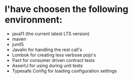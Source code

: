 # I'have choosen the following environment:
- java11 (the current latest LTS version)
- maven
- junit5
- Javalin for handling the rest call's
- Lombok for creating less verbose pojo's
- Pact for consumer driven contract tests
- AssertJ for using during unit tests
- Typesafe Config for loading configuration settings